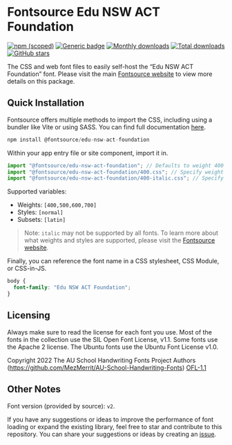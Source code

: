 # Fontsource Edu NSW ACT Foundation

[![npm (scoped)](https://img.shields.io/npm/v/@fontsource/edu-nsw-act-foundation?color=brightgreen)](https://www.npmjs.com/package/@fontsource/edu-nsw-act-foundation) [![Generic badge](https://img.shields.io/badge/fontsource-passing-brightgreen)](https://github.com/fontsource/fontsource) [![Monthly downloads](https://badgen.net/npm/dm/@fontsource/edu-nsw-act-foundation)](https://github.com/fontsource/fontsource) [![Total downloads](https://badgen.net/npm/dt/@fontsource/edu-nsw-act-foundation)](https://github.com/fontsource/fontsource) [![GitHub stars](https://img.shields.io/github/stars/fontsource/fontsource.svg?style=social&label=Star)](https://github.com/fontsource/fontsource/stargazers)

The CSS and web font files to easily self-host the “Edu NSW ACT Foundation” font. Please visit the main [Fontsource website](https://fontsource.org/fonts/edu-nsw-act-foundation) to view more details on this package.

## Quick Installation

Fontsource offers multiple methods to import the CSS, including using a bundler like Vite or using SASS. You can find full documentation [here](https://fontsource.org/docs/getting-started/introduction).

```javascript
npm install @fontsource/edu-nsw-act-foundation
```

Within your app entry file or site component, import it in.

```javascript
import "@fontsource/edu-nsw-act-foundation"; // Defaults to weight 400
import "@fontsource/edu-nsw-act-foundation/400.css"; // Specify weight
import "@fontsource/edu-nsw-act-foundation/400-italic.css"; // Specify weight and style
```

Supported variables:
- Weights: `[400,500,600,700]`
- Styles: `[normal]`
- Subsets: `[latin]`

> Note: `italic` may not be supported by all fonts. To learn more about what weights and styles are supported, please visit the [Fontsource website](https://fontsource.org/fonts/edu-nsw-act-foundation).

Finally, you can reference the font name in a CSS stylesheet, CSS Module, or CSS-in-JS.

```css
body {
  font-family: "Edu NSW ACT Foundation";
}
```

## Licensing
Always make sure to read the license for each font you use. Most of the fonts in the collection use the SIL Open Font License, v1.1. Some fonts use the Apache 2 license. The Ubuntu fonts use the Ubuntu Font License v1.0.

Copyright 2022 The AU School Handwriting Fonts Project Authors (https://github.com/MezMerrit/AU-School-Handwriting-Fonts)
[OFL-1.1](http://scripts.sil.org/OFL)

## Other Notes
Font version (provided by source): `v2`.

If you have any suggestions or ideas to improve the performance of font loading or expand the existing library, feel free to star and contribute to this repository. You can share your suggestions or ideas by creating an [issue](https://github.com/fontsource/fontsource/issues).